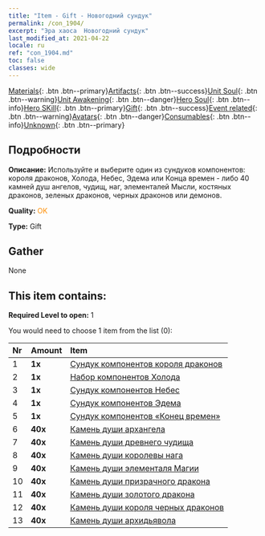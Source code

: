```yaml
---
title: "Item - Gift - Новогодний сундук"
permalink: /con_1904/
excerpt: "Эра хаоса  Новогодний сундук"
last_modified_at: 2021-04-22
locale: ru
ref: "con_1904.md"
toc: false
classes: wide
---
```

 [Materials](/ItemsRU/){: .btn .btn--primary}[Artifacts](/ItemsRU/Artifacts/){: .btn .btn--success}[Unit Soul](/ItemsRU/UnitSoul/){: .btn .btn--warning}[Unit Awakening](/ItemsRU/UnitAwakening/){: .btn .btn--danger}[Hero Soul](/ItemsRU/HeroSoul/){: .btn .btn--info}[Hero SKill](/ItemsRU/HeroSkill/){: .btn .btn--primary}[Gift](/ItemsRU/Gift/){: .btn .btn--success}[Event related](/ItemsRU/Events/){: .btn .btn--warning}[Avatars](/ItemsRU/Avatars/){: .btn .btn--danger}[Consumables](/ItemsRU/Consumables/){: .btn .btn--info}[Unknown](/ItemsRU/Unknown/){: .btn .btn--primary}

## Подробности
 **Описание:** Используйте и выберите один из сундуков компонентов: короля драконов, Холода, Небес, Эдема или Конца времен - либо 40 камней душ ангелов, чудищ, наг, элементалей Мысли, костяных драконов, зеленых драконов, черных драконов или демонов.

 **Quality:** <span style="color: #FF8C00">OK</span>

 **Type:** Gift

## Gather

  None

## This item contains:

 **Required Level to open:** 1

 You would need to choose 1 item from the list (0):

  | Nr | Amount |     Item    |
  |:---|:-------|:------------|
  | 1 |  **1x** | [Сундук компонентов короля драконов](/ru/Items/con_1348/) |  | 
  | 2 |  **1x** | [Набор компонентов Холода](/ru/Items/con_1352/) |  | 
  | 3 |  **1x** | [Сундук компонентов Небес](/ru/Items/con_1354/) |  | 
  | 4 |  **1x** | [Сундук компонентов Эдема](/ru/Items/con_1864/) |  | 
  | 5 |  **1x** | [Сундук компонентов «Конец времен»](/ru/Items/con_1360/) |  | 
  | 6 |  **40x** | [Камень души архангела](/ru/Items/unt_288/) |  | 
  | 7 |  **40x** | [Камень души древнего чудища](/ru/Items/unt_311/) |  | 
  | 8 |  **40x** | [Камень души королевы нага](/ru/Items/unt_325/) |  | 
  | 9 |  **40x** | [Камень души элементаля Магии](/ru/Items/unt_347/) |  | 
  | 10 |  **40x** | [Камень души призрачного дракона](/ru/Items/unt_303/) |  | 
  | 11 |  **40x** | [Камень души золотого дракона](/ru/Items/unt_295/) |  | 
  | 12 |  **40x** | [Камень души короля черных драконов](/ru/Items/unt_334/) |  | 
  | 13 |  **40x** | [Камень души архидьявола](/ru/Items/unt_318/) |  | 
